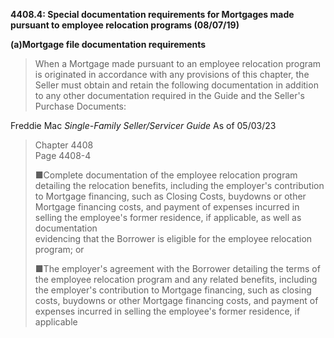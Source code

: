 **4408.4: Special documentation requirements for Mortgages made pursuant
to employee relocation programs (08/07/19)**

**(a)Mortgage file documentation requirements**

> When a Mortgage made pursuant to an employee relocation program is
> originated in accordance with any provisions of this chapter, the
> Seller must obtain and retain the following documentation in addition
> to any other documentation required in the Guide and the Seller's
> Purchase Documents:

Freddie Mac *Single-Family Seller/Servicer Guide* As of 05/03/23

> Chapter 4408\
> Page 4408-4
>
> ■Complete documentation of the employee relocation program detailing
> the relocation benefits, including the employer's contribution to
> Mortgage financing, such as Closing Costs, buydowns or other Mortgage
> financing costs, and payment of expenses incurred in selling the
> employee's former residence, if applicable, as well as documentation\
> evidencing that the Borrower is eligible for the employee relocation
> program; or
>
> ■The employer's agreement with the Borrower detailing the terms of the
> employee relocation program and any related benefits, including the
> employer's contribution to Mortgage financing, such as closing costs,
> buydowns or other Mortgage financing costs, and payment of expenses
> incurred in selling the employee's former residence, if applicable